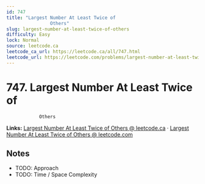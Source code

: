 ```yaml
--- 
id: 747
title: "Largest Number At Least Twice of
                Others"
slug: largest-number-at-least-twice-of-others
difficulty: Easy
lock: Normal
source: leetcode.ca
leetcode_ca_url: https://leetcode.ca/all/747.html
leetcode_url: https://leetcode.com/problems/largest-number-at-least-twice-of-others/
---
```


# 747. Largest Number At Least Twice of
                Others

**Links:** [Largest Number At Least Twice of
                Others @ leetcode.ca](https://leetcode.ca/all/747.html) · [Largest Number At Least Twice of
                Others @ leetcode.com](https://leetcode.com/problems/largest-number-at-least-twice-of-others/)

## Notes
- TODO: Approach
- TODO: Time / Space Complexity
